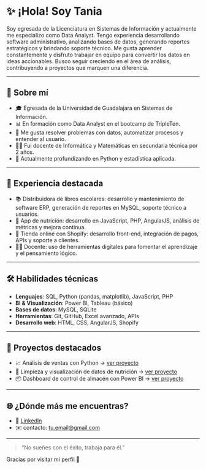 
# ✨ ¡Hola! Soy Tania

Soy egresada de la Licenciatura en Sistemas de Información y actualmente me especializo como Data Analyst. Tengo experiencia desarrollando software administrativo, analizando bases de datos, generando reportes estratégicos y brindando soporte técnico. Me gusta aprender constantemente y disfruto trabajar en equipo para convertir los datos en ideas accionables. Busco seguir creciendo en el área de análisis, contribuyendo a proyectos que marquen una diferencia.

---

## 🧠 Sobre mí

- 🎓 Egresada de la Universidad de Guadalajara en Sistemas de Información.
- 📊 En formación como Data Analyst en el bootcamp de TripleTen.
- 🧩 Me gusta resolver problemas con datos, automatizar procesos y entender al usuario.
- 🧑‍🏫 Fui docente de Informática y Matemáticas en secundaria técnica por 2 años.
- 🌱 Actualmente profundizando en Python y estadística aplicada.

---

## 💼 Experiencia destacada

- 📚 Distribuidora de libros escolares: desarrollo y mantenimiento de software ERP, generación de reportes en MySQL, soporte técnico a usuarios.
- 🍎 App de nutrición: desarrollo en JavaScript, PHP, AngularJS, análisis de métricas y mejora continua.
- 🛒 Tienda online con Shopify: desarrollo front-end, integración de pagos, APIs y soporte a clientes.
- 👩‍🏫 Docente: uso de herramientas digitales para fomentar el aprendizaje y el pensamiento lógico.

---

## 🛠️ Habilidades técnicas

- **Lenguajes**: SQL, Python (pandas, matplotlib), JavaScript, PHP  
- **BI & Visualización**: Power BI, Tableau (básico)  
- **Bases de datos**: MySQL, SQLite  
- **Herramientas**: Git, GitHub, Excel avanzado, APIs  
- **Desarrollo web**: HTML, CSS, AngularJS, Shopify

---

## 📌 Proyectos destacados

- 📈 Análisis de ventas con Python → [ver proyecto](https://github.com/passtenn/proyecto6)
- 🧹 Limpieza y visualización de datos de nutrición → [ver proyecto](#)
- 📦 Dashboard de control de almacén con Power BI → [ver proyecto](#)

---

## 🌐 ¿Dónde más me encuentras?

- 💼 [LinkedIn](www.linkedin.com/in/taniapasten)  
- ✉️ contacto: tu.email@gmail.com  

---

> “No sueñes con el éxito, trabaja para él.”

Gracias por visitar mi perfil 🤍
